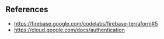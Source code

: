 ## References

- https://firebase.google.com/codelabs/firebase-terraform#5
- https://cloud.google.com/docs/authentication
